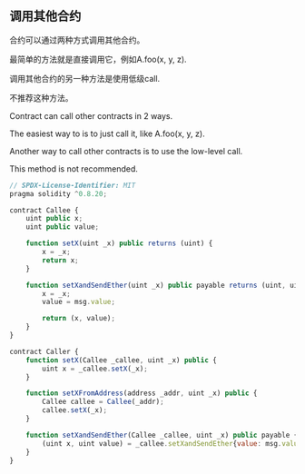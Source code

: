 ## 调用其他合约
合约可以通过两种方式调用其他合约。

最简单的方法就是直接调用它，例如A.foo(x, y, z).

调用其他合约的另一种方法是使用低级call.

不推荐这种方法。

Contract can call other contracts in 2 ways.

The easiest way to is to just call it, like A.foo(x, y, z).

Another way to call other contracts is to use the low-level call.

This method is not recommended.

```js
// SPDX-License-Identifier: MIT
pragma solidity ^0.8.20;

contract Callee {
    uint public x;
    uint public value;

    function setX(uint _x) public returns (uint) {
        x = _x;
        return x;
    }

    function setXandSendEther(uint _x) public payable returns (uint, uint) {
        x = _x;
        value = msg.value;

        return (x, value);
    }
}

contract Caller {
    function setX(Callee _callee, uint _x) public {
        uint x = _callee.setX(_x);
    }

    function setXFromAddress(address _addr, uint _x) public {
        Callee callee = Callee(_addr);
        callee.setX(_x);
    }

    function setXandSendEther(Callee _callee, uint _x) public payable {
        (uint x, uint value) = _callee.setXandSendEther{value: msg.value}(_x);
    }
}
```
